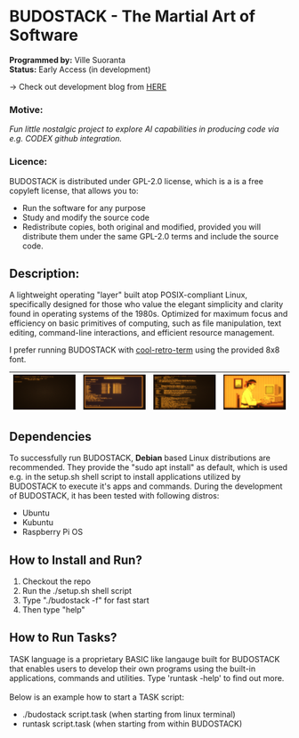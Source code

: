# BUDOSTACK - The Martial Art of Software
**Programmed by:** Ville Suoranta<br>
**Status:** Early Access (in development)

→ Check out development blog from [HERE](https://sensei-zenabi.github.io/suoranta/index.html)

### Motive:
_Fun little nostalgic project to explore AI capabilities in producing
code via e.g. CODEX github integration._

### Licence:
BUDOSTACK is distributed under GPL-2.0 license, which is a is a free 
copyleft license, that allows you to:
- Run the software for any purpose
- Study and modify the source code
- Redistribute copies, both original and modified, provided you will 
distribute them under the same GPL-2.0 terms and include the source 
code.

## Description:
A lightweight operating "layer" built atop POSIX-compliant Linux, 
specifically designed for those who value the elegant simplicity 
and clarity found in operating systems of the 1980s. Optimized for 
maximum focus and efficiency on basic primitives of computing, 
such as file manipulation, text editing, command-line interactions, 
and efficient resource management.

I prefer running BUDOSTACK with [cool-retro-term](https://github.com/Swordfish90/cool-retro-term) using the provided 8x8 font.

| ![shot1](screenshots/login.png) | ![shot2](screenshots/demo.png) | ![shot3](screenshots/help.png) | ![shot4](screenshots/paint.png) |
|:---------------------------:|:---------------------------:|:---------------------------:|:---------------------------:|


## Dependencies
To successfully run BUDOSTACK, **Debian** based Linux distributions
are recommended. They provide the "sudo apt install" as default, which
is used e.g. in the setup.sh shell script to install applications 
utilized by BUDOSTACK to execute it's apps and commands. During the 
development of BUDOSTACK, it has been tested with following distros:
- Ubuntu
- Kubuntu
- Raspberry Pi OS

## How to Install and Run?
1. Checkout the repo
2. Run the ./setup.sh shell script
3. Type "./budostack -f" for fast start
4. Then type "help"

## How to Run Tasks?
TASK language is a proprietary BASIC like langauge built for BUDOSTACK
that enables users to develop their own programs using the built-in
applications, commands and utilities. Type 'runtask -help' to find out
more.
<br><br>
Below is an example how to start a TASK script:
- ./budostack script.task      (when starting from linux terminal)
- runtask script.task          (when starting from within BUDOSTACK)
